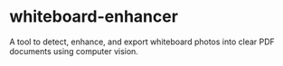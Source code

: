 # whiteboard-enhancer
A tool to detect, enhance, and export whiteboard photos into clear PDF documents using computer vision.
